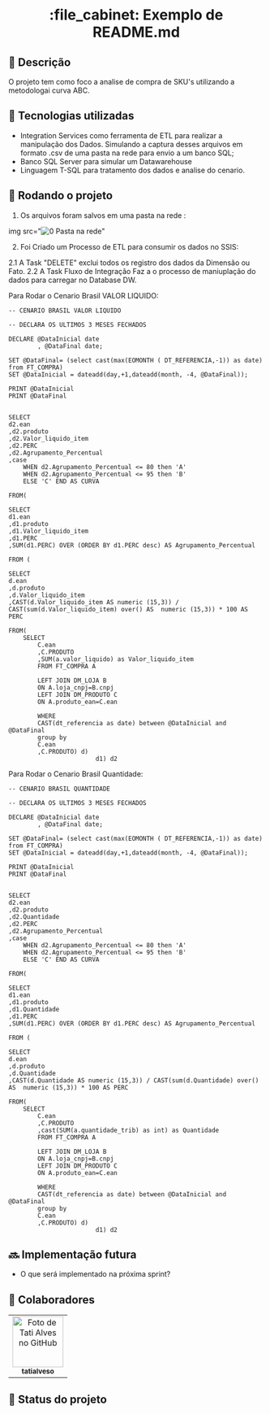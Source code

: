 <h1 align="center">:file_cabinet: Exemplo de README.md</h1>

## :memo: Descrição
O projeto tem como foco a analise de compra de SKU's utilizando a metodologai curva ABC.

## :wrench: Tecnologias utilizadas

* Integration Services como ferramenta de ETL para realizar a manipulação dos Dados. Simulando a captura desses arquivos em formato .csv de uma pasta na rede para envio a um banco SQL;
* Banco SQL Server para simular um Datawarehouse
* Linguagem T-SQL para tratamento dos dados e analise do cenario.

## :rocket: Rodando o projeto
1. Os arquivos foram salvos em uma pasta na rede :

img src="![0  Pasta na rede](https://github.com/RobertRSilva/CurvaABC/assets/76484099/4efd7516-db12-4c2a-b010-d282bacd9b34)"

2. Foi Criado um Processo de ETL para consumir os dados no SSIS:


2.1 A Task "DELETE" exclui todos os registro dos dados da Dimensão ou Fato.
2.2 A Task Fluxo de Integração Faz a o processo de maniuplação do dados para carregar no Database DW.


Para Rodar o Cenario Brasil VALOR LIQUIDO:
```
-- CENARIO BRASIL VALOR LIQUIDO

-- DECLARA OS ULTIMOS 3 MESES FECHADOS

DECLARE @DataInicial date
		, @DataFinal date;

SET @DataFinal= (select cast(max(EOMONTH ( DT_REFERENCIA,-1)) as date) from FT_COMPRA) 
SET @DataInicial = dateadd(day,+1,dateadd(month, -4, @DataFinal)); 

PRINT @DataInicial 
PRINT @DataFinal


SELECT 
d2.ean
,d2.produto
,d2.Valor_liquido_item
,d2.PERC
,d2.Agrupamento_Percentual
,case	
	WHEN d2.Agrupamento_Percentual <= 80 then 'A'
	WHEN d2.Agrupamento_Percentual <= 95 then 'B'
	ELSE 'C' END AS CURVA 

FROM(

SELECT 
d1.ean
,d1.produto
,d1.Valor_liquido_item
,d1.PERC
,SUM(d1.PERC) OVER (ORDER BY d1.PERC desc) AS Agrupamento_Percentual

FROM (

SELECT 
d.ean
,d.produto
,d.Valor_liquido_item
,CAST(d.Valor_liquido_item AS numeric (15,3)) / CAST(sum(d.Valor_liquido_item) over() AS  numeric (15,3)) * 100 AS PERC 

FROM(
	SELECT
		C.ean
		,C.PRODUTO
		,SUM(a.valor_liquido) as Valor_liquido_item
		FROM FT_COMPRA A

		LEFT JOIN DM_LOJA B
		ON A.loja_cnpj=B.cnpj
		LEFT JOIN DM_PRODUTO C
		ON A.produto_ean=C.ean

		WHERE  
		CAST(dt_referencia as date) between @DataInicial and @DataFinal
		group by
		C.ean
		,C.PRODUTO) d) 
						d1) d2

```
Para Rodar o Cenario Brasil Quantidade:
```
-- CENARIO BRASIL QUANTIDADE

-- DECLARA OS ULTIMOS 3 MESES FECHADOS

DECLARE @DataInicial date
		, @DataFinal date;

SET @DataFinal= (select cast(max(EOMONTH ( DT_REFERENCIA,-1)) as date) from FT_COMPRA) 
SET @DataInicial = dateadd(day,+1,dateadd(month, -4, @DataFinal)); 

PRINT @DataInicial 
PRINT @DataFinal


SELECT 
d2.ean
,d2.produto
,d2.Quantidade
,d2.PERC
,d2.Agrupamento_Percentual
,case	
	WHEN d2.Agrupamento_Percentual <= 80 then 'A'
	WHEN d2.Agrupamento_Percentual <= 95 then 'B'
	ELSE 'C' END AS CURVA 

FROM(

SELECT 
d1.ean
,d1.produto
,d1.Quantidade
,d1.PERC
,SUM(d1.PERC) OVER (ORDER BY d1.PERC desc) AS Agrupamento_Percentual

FROM (

SELECT 
d.ean
,d.produto
,d.Quantidade
,CAST(d.Quantidade AS numeric (15,3)) / CAST(sum(d.Quantidade) over() AS  numeric (15,3)) * 100 AS PERC 

FROM(
	SELECT
		C.ean
		,C.PRODUTO
		,cast(SUM(a.quantidade_trib) as int) as Quantidade
		FROM FT_COMPRA A

		LEFT JOIN DM_LOJA B
		ON A.loja_cnpj=B.cnpj
		LEFT JOIN DM_PRODUTO C
		ON A.produto_ean=C.ean

		WHERE  
		CAST(dt_referencia as date) between @DataInicial and @DataFinal
		group by
		C.ean
		,C.PRODUTO) d) 
						d1) d2
```
## :soon: Implementação futura
* O que será implementado na próxima sprint?

## :handshake: Colaboradores
<table>
  <tr>
    <td align="center">
      <a href="http://github.com/tatialveso">
        <img src="https://avatars.githubusercontent.com/u/56259137?v=4" width="100px;" alt="Foto de Tati Alves no GitHub"/><br>
        <sub>
          <b>tatialveso</b>
        </sub>
      </a>
    </td>
  </tr>
</table>

## :dart: Status do projeto
